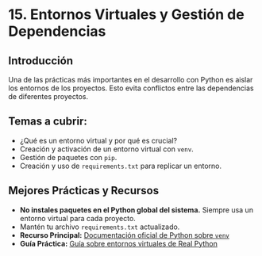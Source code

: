 # 15. Entornos Virtuales y Gestión de Dependencias

## Introducción

Una de las prácticas más importantes en el desarrollo con Python es aislar los entornos de los proyectos. Esto evita conflictos entre las dependencias de diferentes proyectos.

## Temas a cubrir:

- ¿Qué es un entorno virtual y por qué es crucial?
- Creación y activación de un entorno virtual con `venv`.
- Gestión de paquetes con `pip`.
- Creación y uso de `requirements.txt` para replicar un entorno.

## Mejores Prácticas y Recursos

- **No instales paquetes en el Python global del sistema.** Siempre usa un entorno virtual para cada proyecto.
- Mantén tu archivo `requirements.txt` actualizado.
- **Recurso Principal:** [Documentación oficial de Python sobre `venv`](https://docs.python.org/es/3/library/venv.html)
- **Guía Práctica:** [Guía sobre entornos virtuales de Real Python](https://realpython.com/python-virtual-environments-a-primer/)
